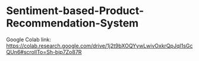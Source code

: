 # Sentiment-based-Product-Recommendation-System
Google Colab link: https://colab.research.google.com/drive/1j2t9bXOQYywLwivOxkrQpJqI1sGcQUn6#scrollTo=Sh-bjp7Zo87R
